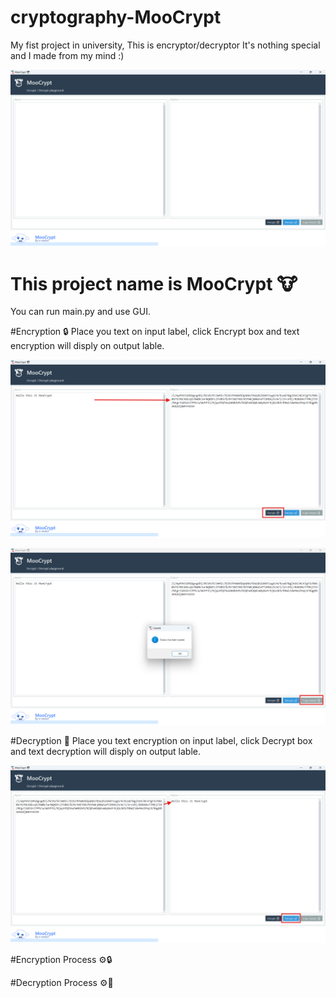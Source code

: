 # cryptography-MooCrypt
My fist project in university, This is encryptor/decryptor It's nothing special and I made from my mind :)  

![Main](img/main.png)

# This project name is MooCrypt 🐮
You can run main.py and use GUI.

#Encryption 🔒
Place you text on input label, click Encrypt box and text encryption will disply on output lable. 

![Encrypt](img/Encrypt.png)

![Copy](img/Copy.png)

#Decryption 🔑
Place you text encryption on input label, click Decrypt box and text decryption will disply on output lable.

![Decrypt](img/Decrypt.png)




#Encryption Process ⚙️🔒




#Decryption Process ⚙️🔑
